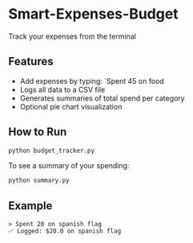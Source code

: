 # Smart-Expenses-Budget
Track your expenses from the terminal 

## Features
- Add expenses by typing: `Spent 45 on food
- Logs all data to a CSV file
- Generates summaries of total spend per category
- Optional pie chart visualization

## How to Run

```bash
python budget_tracker.py
```

To see a summary of your spending:

```bash
python summary.py
```

## Example

```
> Spent 20 on spanish flag
✅ Logged: $20.0 on spanish flag
```
